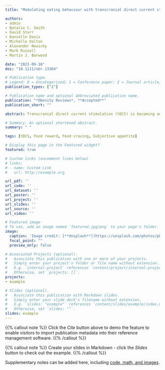 ```yaml
---
title: "Modulating eating behaviour with transcranial direct current stimulation (tDCS): A systematic literature review on the impact of eating behaviour traits"

authors:
- admin
- Natalie C. Smith
- David Starr
- Danielle Davis
- Michelle Dalton
- Alexander Nowicky
- Mark Russell
- Martin J. Barwood

date: "2021-09-10"
doi: "10.1111/obr.13364"

# Publication type.
# Legend: 0 = Uncategorized; 1 = Conference paper; 2 = Journal article; # 3 = Preprint / Working Paper; 4 = Report; 5 = Book; 6 = Book section; 7 = Thesis; 8 = Patent
publication_types: ["2"]

# Publication name and optional abbreviated publication name.
publication: "*Obesity Reviews*, **Accepted**"
publication_short: ""

abstract: Transcranial direct current stimulation (tDCS) is becoming an increasingly popular technique for altering eating behaviours. Recent research suggests a possible eating behaviour trait-dependent effect of tDCS. However, studies recruit participant populations with heterogeneous trait characteristics, including “healthy” individuals who do not present with eating behaviour traits suggesting susceptibility to overconsumption. The present review considers the effects of tDCS across eating-related measures, and explores whether a trait-dependent effect is evident across the literature. A literature search identified 28 articles using sham-controlled tDCS to modify eating-related measures. Random effects meta-analyses were performed, with subgroup analyses to identify differences between “healthy” and trait groups. Trivial overall effects (*g* = -0.12 to 0.09) of active versus sham tDCS were found. Subgroup analyses showed a more consistent effect for trait groups, with small and moderate effect size (*g* = -1.03 to 0.60), suggesting tDCS is dependent on participants’ eating behaviour traits. Larger effect sizes were found for those displaying traits associated with study outcomes (e.g. heightened food cravings). “Healthy” individuals appear to be unresponsive to stimulation. Based on this meta-data, future work should recruit those with eating behaviour trait susceptibilities to overconsumption, focussing on those who present with traits associated with the outcome of interest.

# Summary. An optional shortened abstract.
summary: " "

tags: [tDCS, Food reward, Food craving, Subjective appetite]

# Display this page in the Featured widget?
featured: true

# Custom links (uncomment lines below)
# links:
# - name: Custom Link
#   url: http://example.org

url_pdf: ''
url_code: ''
url_dataset: ''
url_poster: ''
url_project: ''
url_slides: ''
url_source: ''
url_video: ''

# Featured image
# To use, add an image named `featured.jpg/png` to your page's folder. 
image:
  caption: 'Image credit: [**Unsplash**](https://unsplash.com/photos/pLCdAaMFLTE)'
  focal_point: ""
  preview_only: false

# Associated Projects (optional).
#   Associate this publication with one or more of your projects.
#   Simply enter your project's folder or file name without extension.
#   E.g. `internal-project` references `content/project/internal-project/index.md`.
#   Otherwise, set `projects: []`.
projects:
- example

# Slides (optional).
#   Associate this publication with Markdown slides.
#   Simply enter your slide deck's filename without extension.
#   E.g. `slides: "example"` references `content/slides/example/index.md`.
#   Otherwise, set `slides: ""`.
slides: example
---
```


{{% callout note %}}
Click the *Cite* button above to demo the feature to enable visitors to import publication metadata into their reference management software.
{{% /callout %}}

{{% callout note %}}
Create your slides in Markdown - click the *Slides* button to check out the example.
{{% /callout %}}

Supplementary notes can be added here, including [code, math, and images](https://wowchemy.com/docs/writing-markdown-latex/).
